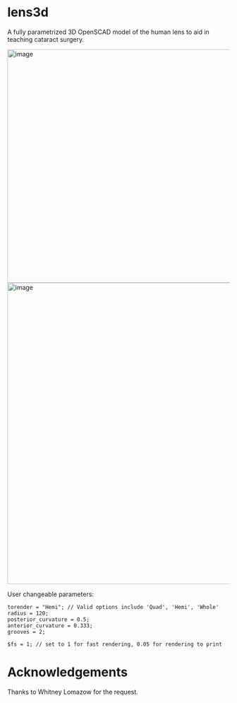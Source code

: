 # lens3d  
A fully parametrized 3D OpenSCAD model of the human lens to aid in teaching cataract surgery.

<img width="528" alt="image" src="https://user-images.githubusercontent.com/245769/236956978-82fcd4da-ae38-4621-9fdf-b098e5cca9f3.png">
<img width="682" alt="image" src="https://user-images.githubusercontent.com/245769/236958995-a6a4a345-72e8-44a7-a37b-be2ab16d26d7.png">


User changeable parameters:
```
torender = "Hemi"; // Valid options include 'Quad', 'Hemi', 'Whole'
radius = 120;
posterior_curvature = 0.5;
anterior_curvature = 0.333;
grooves = 2; 

$fs = 1; // set to 1 for fast rendering, 0.05 for rendering to print
```

# Acknowledgements

Thanks to Whitney Lomazow for the request. 
